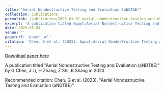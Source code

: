 ```yaml
---
title: "Aerial Nondestructive Testing and Evaluation (aNDT&E)"
collection: publications
permalink: /publication/2023-01-01-aerial-nondestructive-testing-and-evaluation-andt-e
excerpt: 'A publication titled &quot;Aerial Nondestructive Testing and Evaluation (aNDT&amp;E)&quot; by G Chen, J Li, H Zhang, Z Shi, B Shang in 2023.'
date: 2023-01-01
venue: ''
paperurl: 'paper_url'
citation: 'Chen, G et al. (2023). &quot;Aerial Nondestructive Testing and Evaluation (aNDT&amp;E)&quot;.'
---
```


<a href='paper_url'>Download paper here</a>

A publication titled &quot;Aerial Nondestructive Testing and Evaluation (aNDT&amp;E)&quot; by G Chen, J Li, H Zhang, Z Shi, B Shang in 2023.

Recommended citation: Chen, G et al. (2023). "Aerial Nondestructive Testing and Evaluation (aNDT&E)".